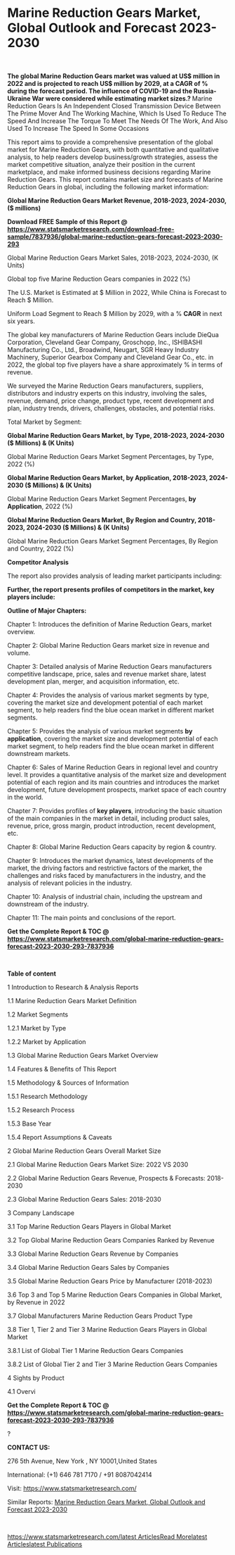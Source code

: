 <h1>Marine Reduction Gears Market, Global Outlook and Forecast 2023-2030</h1><br/><p><strong>The global Marine Reduction Gears market was valued at US$ million in 2022 and is projected to reach US$ million by 2029, at a <strong>CAGR</strong> of % during the forecast period. The influence of COVID-19 and the Russia-Ukraine War were considered while estimating market sizes.? </strong>Marine Reduction Gears Is An Independent Closed Transmission Device Between The Prime Mover And The Working Machine, Which Is Used To Reduce The Speed And Increase The Torque To Meet The Needs Of The Work, And Also Used To Increase The Speed In Some Occasions</p>
 
 
 
 <p>This report aims to provide a comprehensive presentation of the global market for Marine Reduction Gears, with both quantitative and qualitative analysis, to help readers develop business/growth strategies, assess the market competitive situation, analyze their position in the current marketplace, and make informed business decisions regarding Marine Reduction Gears. This report contains market size and forecasts of Marine Reduction Gears in global, including the following market information:</p>
 
 
 
 <p><strong>Global Marine Reduction Gears Market Revenue, 2018-2023, 2024-2030, ($ millions)</strong></p>
 
 
 
 <p><strong>Download FREE Sample of this Report @ <a href="https://www.statsmarketresearch.com/download-free-sample/7837936/global-marine-reduction-gears-forecast-2023-2030-293">https://www.statsmarketresearch.com/download-free-sample/7837936/global-marine-reduction-gears-forecast-2023-2030-293</a></strong></p>
 
 
 
 <p>Global Marine Reduction Gears Market Sales, 2018-2023, 2024-2030, (K Units)</p>
 
 
 
 <p>Global top five Marine Reduction Gears companies in 2022 (%)</p>
 
 
 
 <p>The U.S. Market is Estimated at $ Million in 2022, While China is Forecast to Reach $ Million.</p>
 
 
 
 <p>Uniform Load Segment to Reach $ Million by 2029, with a % <strong>CAGR</strong> in next six years.</p>
 
 
 
 <p>The global key manufacturers of Marine Reduction Gears include DieQua Corporation, Cleveland Gear Company, Groschopp, Inc., ISHIBASHI Manufacturing Co., Ltd., Broadwind, Neugart, SGR Heavy Industry Machinery, Superior Gearbox Company and Cleveland Gear Co., etc. in 2022, the global top five players have a share approximately % in terms of revenue.</p>
 
 
 
 <p>We surveyed the Marine Reduction Gears manufacturers, suppliers, distributors and industry experts on this industry, involving the sales, revenue, demand, price change, product type, recent development and plan, industry trends, drivers, challenges, obstacles, and potential risks.</p>
 
 
 
 <p>Total Market by Segment:</p>
 
 
 
 <p><strong>Global Marine Reduction Gears Market, by Type, 2018-2023, 2024-2030 ($ Millions) & (K Units)</strong></p>
 
 
 
 <p>Global Marine Reduction Gears Market Segment Percentages, by Type, 2022 (%)</p>
 
 
 
 <p><strong>Global Marine Reduction Gears Market, <strong>by Application</strong>, 2018-2023, 2024-2030 ($ Millions) & (K Units)</strong></p>
 
 
 
 <p>Global Marine Reduction Gears Market Segment Percentages, <strong>by Application</strong>, 2022 (%)</p>
 
 
 
 <p><strong>Global Marine Reduction Gears Market, By Region and Country, 2018-2023, 2024-2030 ($ Millions) & (K Units)</strong></p>
 
 
 
 <p>Global Marine Reduction Gears Market Segment Percentages, By Region and Country, 2022 (%)</p>
 
 
 
 <p><strong>Competitor Analysis</strong></p>
 
 
 
 <p>The report also provides analysis of leading market participants including:</p>
 
 
 
 <p><strong>Further, the report presents profiles of competitors in the market, <strong>key players</strong> include:</strong></p>
 
 
 
 <p><strong>Outline of Major Chapters:</strong></p>
 
 
 
 <p>Chapter 1: Introduces the definition of Marine Reduction Gears, market overview.</p>
 
 
 
 <p>Chapter 2: Global Marine Reduction Gears market size in revenue and volume.</p>
 
 
 
 <p>Chapter 3: Detailed analysis of Marine Reduction Gears manufacturers competitive landscape, price, sales and revenue market share, latest development plan, merger, and acquisition information, etc.</p>
 
 
 
 <p>Chapter 4: Provides the analysis of various market segments by type, covering the market size and development potential of each market segment, to help readers find the blue ocean market in different market segments.</p>
 
 
 
 <p>Chapter 5: Provides the analysis of various market segments <strong>by application</strong>, covering the market size and development potential of each market segment, to help readers find the blue ocean market in different downstream markets.</p>
 
 
 
 <p>Chapter 6: Sales of Marine Reduction Gears in regional level and country level. It provides a quantitative analysis of the market size and development potential of each region and its main countries and introduces the market development, future development prospects, market space of each country in the world.</p>
 
 
 
 <p>Chapter 7: Provides profiles of <strong>key players</strong>, introducing the basic situation of the main companies in the market in detail, including product sales, revenue, price, gross margin, product introduction, recent development, etc.</p>
 
 
 
 <p>Chapter 8: Global Marine Reduction Gears capacity by region & country.</p>
 
 
 
 <p>Chapter 9: Introduces the market dynamics, latest developments of the market, the driving factors and restrictive factors of the market, the challenges and risks faced by manufacturers in the industry, and the analysis of relevant policies in the industry.</p>
 
 
 
 <p>Chapter 10: Analysis of industrial chain, including the upstream and downstream of the industry.</p>
 
 
 
 <p>Chapter 11: The main points and conclusions of the report.</p>
 
 
 
 <div><b>Get the Complete Report & TOC @ <a href="https://www.statsmarketresearch.com/global-marine-reduction-gears-forecast-2023-2030-293-7837936">https://www.statsmarketresearch.com/global-marine-reduction-gears-forecast-2023-2030-293-7837936</a></b></div>
 
 
 
 <p><br />
 
 <b>Table of content</b></p>
 
 
 
 <p>1 Introduction to Research & Analysis Reports<br />
 
 1.1 Marine Reduction Gears Market Definition<br />
 
 1.2 Market Segments<br />
 
 1.2.1 Market by Type<br />
 
 1.2.2 Market by Application<br />
 
 1.3 Global Marine Reduction Gears Market Overview<br />
 
 1.4 Features & Benefits of This Report<br />
 
 1.5 Methodology & Sources of Information<br />
 
 1.5.1 Research Methodology<br />
 
 1.5.2 Research Process<br />
 
 1.5.3 Base Year<br />
 
 1.5.4 Report Assumptions & Caveats<br />
 
 2 Global Marine Reduction Gears Overall Market Size<br />
 
 2.1 Global Marine Reduction Gears Market Size: 2022 VS 2030<br />
 
 2.2 Global Marine Reduction Gears Revenue, Prospects & Forecasts: 2018-2030<br />
 
 2.3 Global Marine Reduction Gears Sales: 2018-2030<br />
 
 3 Company Landscape<br />
 
 3.1 Top Marine Reduction Gears Players in Global Market<br />
 
 3.2 Top Global Marine Reduction Gears Companies Ranked by Revenue<br />
 
 3.3 Global Marine Reduction Gears Revenue by Companies<br />
 
 3.4 Global Marine Reduction Gears Sales by Companies<br />
 
 3.5 Global Marine Reduction Gears Price by Manufacturer (2018-2023)<br />
 
 3.6 Top 3 and Top 5 Marine Reduction Gears Companies in Global Market, by Revenue in 2022<br />
 
 3.7 Global Manufacturers Marine Reduction Gears Product Type<br />
 
 3.8 Tier 1, Tier 2 and Tier 3 Marine Reduction Gears Players in Global Market<br />
 
 3.8.1 List of Global Tier 1 Marine Reduction Gears Companies<br />
 
 3.8.2 List of Global Tier 2 and Tier 3 Marine Reduction Gears Companies<br />
 
 4 Sights by Product<br />
 
 4.1 Overvi</p>
 
 
 
 <div><b>Get the Complete Report & TOC @ <a href="https://www.statsmarketresearch.com/global-marine-reduction-gears-forecast-2023-2030-293-7837936">https://www.statsmarketresearch.com/global-marine-reduction-gears-forecast-2023-2030-293-7837936</a></b></div>
 
 
 
 <p>? </p>
 
 
 
 <p><b>CONTACT US:</b><br />
 
 276 5th Avenue, New York , NY 10001,United States<br />
 
 International: (+1) 646 781 7170 / +91 8087042414<br />
 
 Visit: <a href="https://www.statsmarketresearch.com/">https://www.statsmarketresearch.com/</a><br />
 
 Similar Reports: <a href="https://www.statsmarketresearch.com/global-marine-reduction-gears-forecast-2023-2030-293-7837936">Marine Reduction Gears Market, Global Outlook and Forecast 2023-2030</a><br />
 
 <br />
 
 <a href="https://gyeongbokgung.com">https://www.statsmarketresearch.com/</a><a href="https://hallyeomaritime.com">latest Articles</a><a href="https://jingwansa.com">Read More</a><a href="https://nguoiviet.jp/">latest Articles</a><a href="https://www.intelmarketresearch.com/">latest Publications</a></p>